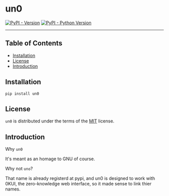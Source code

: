 # un0

[![PyPI - Version](https://img.shields.io/pypi/v/un0.svg)](https://pypi.org/project/un0)
[![PyPI - Python Version](https://img.shields.io/pypi/pyversions/un0.svg)](https://pypi.org/project/un0)

-----

## Table of Contents

- [Installation](#installation)
- [License](#license)
- [Introduction](#introduction)

## Installation

```console
pip install un0
```

## License

`un0` is distributed under the terms of the [MIT](https://spdx.org/licenses/MIT.html) license.


## Introduction

Why `un0`

It's meant as an homage to GNU of course.

Why not `uno`?

That name is already registerd at pypi, and un0 is designed to work with 0KUI, the zero-knowledge web interface, so it made sense to link thier names.
